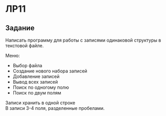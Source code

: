 # ЛР11

## Задание

Написать программу для работы с записями одинаковой структуры в текстовой файле.

Меню:

* Выбор файла
* Создание нового набора записей
* Добавление записей
* Вывод всех записей
* Поиск по одногому полю
* Поиск по двум полям

Записи хранить в одной строке\
В записи 3-4 поля, разделенные пробелами.
